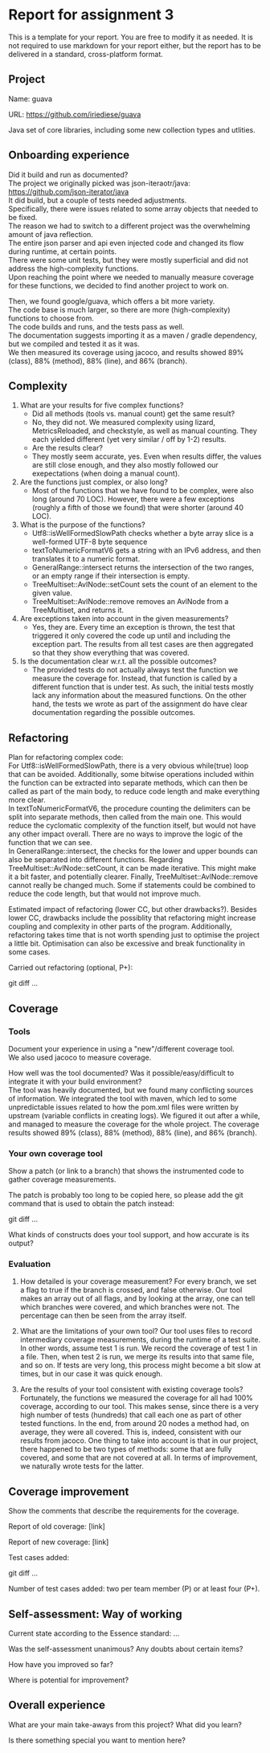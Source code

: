 # Report for assignment 3

This is a template for your report. You are free to modify it as needed.
It is not required to use markdown for your report either, but the report
has to be delivered in a standard, cross-platform format.

## Project

Name: guava  

URL: https://github.com/iriediese/guava  

Java set of core libraries, including some new collection types and utlities.  

## Onboarding experience

Did it build and run as documented?  
The project we originally picked was json-iteraotr/java: https://github.com/json-iterator/java  
It did build, but a couple of tests needed adjustments.  
Specifically, there were issues related to some array objects that needed to be fixed.  
The reason we had to switch to a different project was the overwhelming amount of java reflection.  
The entire json parser and api even injected code and changed its flow during runtime, at certain points.  
There were some unit tests, but they were mostly superficial and did not address the high-complexity functions.  
Upon reaching the point where we needed to manually measure coverage for these functions, we decided to find another project to work on.  

Then, we found google/guava, which offers a bit more variety.  
The code base is much larger, so there are more (high-complexity) functions to choose from.  
The code builds and runs, and the tests pass as well.  
The documentation suggests importing it as a maven / gradle dependency,  
but we compiled and tested it as it was.  
We then measured its coverage using jacoco, and results showed 89% (class), 88% (method), 88% (line), and 86% (branch).
    
## Complexity

1. What are your results for five complex functions?  
   * Did all methods (tools vs. manual count) get the same result?  
   * No, they did not. We measured complexity using lizard, MetricsReloaded, and checkstyle, as well as manual counting. They each yielded different (yet very similar / off by 1-2) results.  
   * Are the results clear?  
   * They mostly seem accurate, yes. Even when results differ, the values are still close enough, and they also mostly followed our exepectations (when doing a manual count).  
2. Are the functions just complex, or also long?  
   * Most of the functions that we have found to be complex, were also long (around 70 LOC). However, there were a few exceptions (roughly a fifth of those we found) that were shorter (around 40 LOC).  
3. What is the purpose of the functions?  
   * Utf8::isWellFormedSlowPath checks whether a byte array slice is a well-formed UTF-8 byte sequence  
   * textToNumericFormatV6 gets a string with an IPv6 address, and then translates it to a numeric format.  
   * GeneralRange<T>::intersect returns the intersection of the two ranges, or an empty range if their intersection is empty.  
   * TreeMultiset<E>::AvlNode<E>::setCount sets the count of an element to the given value.   
   * TreeMultiset<E>::AvlNode<E>::remove removes an AvlNode from a TreeMultiset, and returns it.  
4. Are exceptions taken into account in the given measurements?  
   * Yes, they are. Every time an exception is thrown, the test that triggered it only covered the code up until and including the exception part. The results from all test cases are then aggregated so that they show everything that was covered.  
5. Is the documentation clear w.r.t. all the possible outcomes?  
   * The provided tests do not actually always test the function we measure the coverage for. Instead, that function is called by a different function that is under test. As such, the initial tests mostly lack any information about the measured functions. On the other hand, the tests we wrote as part of the assignment do have clear documentation regarding the possible outcomes.  

## Refactoring

Plan for refactoring complex code:  
For Utf8::isWellFormedSlowPath, there is a very obvious while(true) loop that can be avoided. Additionally, some bitwise operations included within the function can be extracted into separate methods, which can then be called as part of the main body, to reduce code length and make everything more clear.  
In textToNumericFormatV6, the procedure counting the delimiters can be split into separate methods, then called from the main one. This would reduce the cyclomatic complexity of the function itself, but would not have any other impact overall. There are no ways to improve the logic of the function that we can see.  
In GeneralRange<T>::intersect, the checks for the lower and upper bounds can also be separated into different functions.
Regarding TreeMultiset<E>::AvlNode<E>::setCount, it can be made iterative. This might make it a bit faster, and potentially clearer.
Finally, TreeMultiset<E>::AvlNode<E>::remove cannot really be changed much. Some if statements could be combined to reduce the code length, but that would not improve much.

Estimated impact of refactoring (lower CC, but other drawbacks?).
Besides lower CC, drawbacks include the possiblity that refactoring might increase coupling and complexity in other parts of the program. Additionally, refactoring takes time that is not worth spending just to optimise the project a little bit. Optimisation can also be excessive and break functionality in some cases.

Carried out refactoring (optional, P+):

git diff ...

## Coverage

### Tools

Document your experience in using a "new"/different coverage tool.  
We also used jacoco to measure coverage.

How well was the tool documented? Was it possible/easy/difficult to
integrate it with your build environment?  
The tool was heavily documented, but we found many conflicting sources of information. We integrated the tool with maven, which led to some unpredictable issues related to how the pom.xml files were written by upstream (variable conflicts in creating logs). We figured it out after a while, and managed to measure the coverage for the whole project. The coverage results showed 89% (class), 88% (method), 88% (line), and 86% (branch).

### Your own coverage tool

Show a patch (or link to a branch) that shows the instrumented code to
gather coverage measurements.

The patch is probably too long to be copied here, so please add
the git command that is used to obtain the patch instead:

git diff ...

What kinds of constructs does your tool support, and how accurate is
its output?

### Evaluation

1. How detailed is your coverage measurement?
For every branch, we set a flag to true if the branch is crossed, and false otherwise. Our tool makes an array out of all flags, and by looking at the array, one can tell which branches were covered, and which branches were not.
The percentage can then be seen from the array itself.

2. What are the limitations of your own tool?
Our tool uses files to record intermediary coverage measurements, during the runtime of a test suite. In other words, assume test 1 is run. We record the coverage of test 1 in a file. Then, when test 2 is run, we merge its results into that same file, and so on. If tests are very long, this process might become a bit slow at times, but in our case it was quick enough. 

3. Are the results of your tool consistent with existing coverage tools?
Fortunately, the functions we measured the coverage for all had 100% coverage, according to our tool. This makes sense, since there is a very high number of tests (hundreds) that call each one as part of other tested functions. In the end, from around 20 nodes a method had, on average, they were all covered. This is, indeed, consistent with our results from jacoco. One thing to take into account is that in our project, there happened to be two types of methods: some that are fully covered, and some that are not covered at all. In terms of improvement, we naturally wrote tests for the latter.

## Coverage improvement

Show the comments that describe the requirements for the coverage.

Report of old coverage: [link]

Report of new coverage: [link]

Test cases added:

git diff ...

Number of test cases added: two per team member (P) or at least four (P+).

## Self-assessment: Way of working

Current state according to the Essence standard: ...

Was the self-assessment unanimous? Any doubts about certain items?

How have you improved so far?

Where is potential for improvement?

## Overall experience

What are your main take-aways from this project? What did you learn?

Is there something special you want to mention here?
